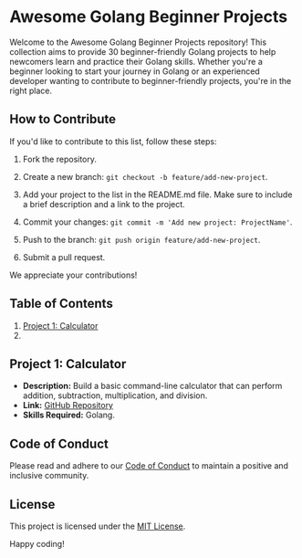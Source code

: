 # Awesome Golang Beginner Projects

Welcome to the Awesome Golang Beginner Projects repository! This collection aims to provide 30 beginner-friendly Golang projects to help newcomers learn and practice their Golang skills. Whether you're a beginner looking to start your journey in Golang or an experienced developer wanting to contribute to beginner-friendly projects, you're in the right place.

## How to Contribute

If you'd like to contribute to this list, follow these steps:

1. Fork the repository.

2. Create a new branch: `git checkout -b feature/add-new-project`.

3. Add your project to the list in the README.md file. Make sure to include a brief description and a link to the project.

4. Commit your changes: `git commit -m 'Add new project: ProjectName'`.

5. Push to the branch: `git push origin feature/add-new-project`.

6. Submit a pull request.

We appreciate your contributions!

## Table of Contents

1. [Project 1: Calculator](#project-1-calculator)
2. 
   <!-- Add more projects here -->

## Project 1: Calculator

- **Description:** Build a basic command-line calculator that can perform addition, subtraction, multiplication, and division.
- **Link:** [GitHub Repository](https://github.com/Goproject4beginners/calculator)
- **Skills Required:** Golang.
<!-- Add more projects with the same format -->

## Code of Conduct

Please read and adhere to our [Code of Conduct](CODE_OF_CONDUCT.md) to maintain a positive and inclusive community.

## License

This project is licensed under the [MIT License](LICENSE).

Happy coding!


